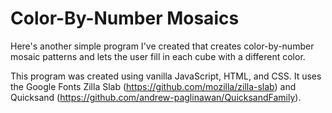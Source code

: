 # Color-By-Number Mosaics

Here's another simple program I've created that creates color-by-number mosaic patterns and lets the user fill in each cube with a different color.

This program was created using vanilla JavaScript, HTML, and CSS. It uses the Google Fonts Zilla Slab (https://github.com/mozilla/zilla-slab) and Quicksand (https://github.com/andrew-paglinawan/QuicksandFamily).
